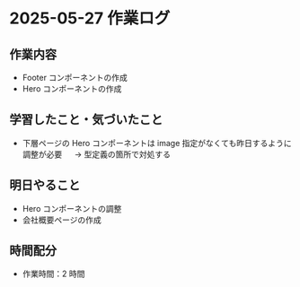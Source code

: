 # 2025-05-27 作業ログ

## 作業内容

- Footer コンポーネントの作成
- Hero コンポーネントの作成

## 学習したこと・気づいたこと

- 下層ページの Hero コンポーネントは image 指定がなくても昨日するように調整が必要
  　 → 型定義の箇所で対処する

## 明日やること

- Hero コンポーネントの調整
- 会社概要ページの作成

## 時間配分

- 作業時間：2 時間

